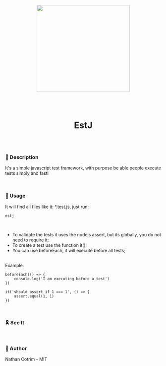 <div align="center">
    <img src="https://cdn-icons-png.flaticon.com/512/1039/1039328.png" width="300px" height="280px"> <br> <br> <br> <br>
    <h1>
        EstJ
    </h1>
</div>

<br>
<br>

### 🍪 Description <br>

It's a simple javascript test framework, with purpose be able people execute tests simply and fast!

<br>

### 🌉 Usage <br>

It will find all files like it: \*.test.js, just run:

```
estj
```

<br>

-   To validate the tests it uses the nodejs assert, but its globally, you do not need to require it;
-   To create a test use the function it();
-   You can use beforeEach, it will execute before all tests;

<br>
Example:
<br>

```
beforeEach(() => {
    console.log('I am executing before a test')
})

it('should assert if 1 === 1', () => {
    assert.equal(1, 1)
})
```

<br>

### 🎗️ See It <br>

<br>

### 🎠 Author

Nathan Cotrim - MIT
